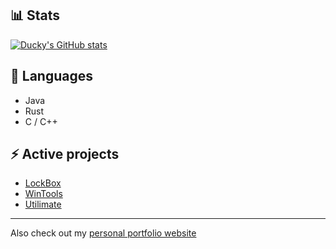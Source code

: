 ## 📊 Stats

[![Ducky's GitHub stats](https://github-readme-stats.vercel.app/api?username=duckysmacky)](https://github.com/anuraghazra/github-readme-stats&show_icons=true&theme=gotham )

## 🔮 Languages

- Java
- Rust
- C / C++

## ⚡ Active projects

- [LockBox](https://github.com/duckysmacky/lockbox)
- [WinTools](https://github.com/duckysmacky/win-tools)
- [Utilimate](https://github.com/duckysmacky/utilimate)

----

Also check out my [personal portfolio website](https://nikdor.carrd.co/)

